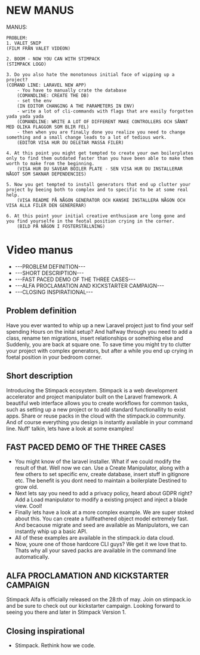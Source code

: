 # NEW MANUS

MANUS:

    PROBLEM:
    1. VALET SNIP
    (FILM FRÅN VALET VIDEON)
    
    2. BOOM - NOW YOU CAN WITH STIMPACK
    (STIMPACK LOGO)
    
    3. Do you also hate the monotonous initial face of wipping up a project? 
    (COMAND LINE: LARAVEL NEW APP)
        - You have to manually crate the database
        (COMANDLINE: CREATE THE DB)
        - set the env 
        (IN EDITOR CHANGING A THE PARAMETERS IN ENV)
        - write a lot of cli-commands with flags that are easily forgotten yada yada yada
        (COMANDLINE: WRITE A LOT OF DIFFERENT MAKE CONTROLLERS OCH SÅNNT MED OLIKA FLAGGOR SOM BLIR FEL)
        - then when you are finaLly done you realize you need to change something and a small change leads to a lot of tedious work.
        (EDITOR VISA HUR DU DELETAR MASSA FILER)
        
    4. At this point you might get tempted to create your own boilerplates only to find them outdated faster than you have been able to make them worth to make from the beginning.
        (VISA HUR DU SAVEAR BOILER PLATE - SEN VISA HUR DU INSTALLERAR NÅGOT SOM SAKNAR DEPENDENCIES)
        
    5. Now you get tempted to install generators that end up clutter your project by beeing both to complex and to specific to be at some real help.
        (VISA README PÅ NÅGON GENERATOR OCH KANSKE INSTALLERA NÅGON OCH VISA ALLA FILER DEN GENERERAR)
        
    6. At this point your initial creative enthusiasm are long gone and you find yourselfe in the feotal position crying in the corner.
        (BILD PÅ NÅGON I FOSTERSTÄLLNING)





# Video manus
* ---PROBLEM DEFINITION---
* ---SHORT DESCRIPTION---
* ---FAST PACED DEMO OF THE THREE CASES---
* ---ALFA PROCLAMATION AND KICKSTARTER CAMPAIGN---
* ---CLOSING INSPIRATIONAL---

## Problem definition
Have you ever wanted to whip up a new Laravel project just to find your self spending Hours on the inital setup?
And halfway through you need to add a class, rename ten migrations, 
insert relationships or something else and Suddenly, you are back at square one. 
To save time you might try to clutter your project with complex generators, 
but after a while you end up crying in foetal position in your bedroom corner. 

## Short description
Introducing the Stimpack ecosystem. Stimpack is a web development accelerator and project manipulator built on the Laravel framework. 
A beautiful web interface allows you to create workflows for common tasks, 
such as setting up a new project or to add standard functionallity to exist apps.
Share or reuse packs in the cloud with the stimpack.io community. 
And of course everything you design is instantly available in your command line. 
Nuff' talkin, lets have a look at some examples!

## FAST PACED DEMO OF THE THREE CASES
* You might know of the laravel installer. What if we could modify the result of that. Well now we can.
Use a Create Manipulator, along with a few others to set specific env, create database, insert stuff in gitignore etc.
The benefit is you dont need to maintain a boilerplate Destined to grow old.
* Next lets say you need to add a privacy policy, heard about GDPR right? Add a Load manipulator to modify a existing project and inject a blade view. Cool!
* Finally lets have a look at a more complex example. We are super stoked about this.
You can create a fullfeathered object model extremely fast. And becaouse migrate and seed are available as Manipulators,
we can instantly whip up a basic API.
* All of these examples are available in the stimpack.io data cloud.
* Now, youre one of those hardcore CLI guys? We get it we love that to. 
Thats why all your saved packs are available in the command line automatically.

## ALFA PROCLAMATION AND KICKSTARTER CAMPAIGN
Stimpack Alfa is officially released on the 28:th of may. Join on stimpack.io and be sure to check out our kickstarter campaign.
Looking forward to seeing you there and later in Stimpack Version 1.

## Closing inspirational
* Stimpack. Rethink how we code.
